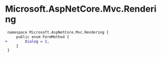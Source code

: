 # Microsoft.AspNetCore.Mvc.Rendering

``` diff
 namespace Microsoft.AspNetCore.Mvc.Rendering {
     public enum FormMethod {
+        Dialog = 2,
     }
 }
```
